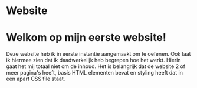 # Website
<h1> Welkom op mijn eerste website!</h1>
<p> Deze website heb ik in eerste instantie aangemaakt om te oefenen. Ook laat ik hiermee zien dat ik daadwerkelijk heb begrepen hoe het werkt. Hierin gaat het mij totaal niet om de inhoud.
Het is belangrijk dat de website 2 of meer pagina's heeft, basis HTML elementen bevat en styling heeft dat in een apart CSS file staat.
</p>
